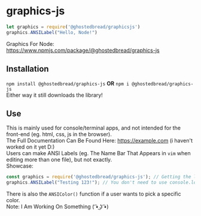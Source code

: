 # graphics-js
```js
let graphics = require('@ghostedbread/graphicsjs')
graphics.ANSILabel("Hello, Node!")
```
Graphics For Node: https://www.npmjs.com/package/@ghostedbread/graphics-js
## Installation
`npm install @ghostedbread/graphics-js`
<b>OR</b>
`npm i @ghostedbread/graphics-js`
</br>
Either way it still downloads the library!
## Use
This is mainly used for console/terminal apps, and not intended for the front-end (eg. html, css, js in the browser). </br>
The Full Documentation Can Be Found Here: https://example.com (i haven't worked on it yet D:) </br>
Users can make ANSI Labels (eg. The Name Bar That Appears in `vim` when editing more than one file), but not exactly.</br>
Showcase:
```js
const graphics = require('@ghostedbread/graphics-js'); // Getting the library from node_modules
graphics.ANSILabel("Testing 123!"); // You don't need to use console.log()!
```
There is also the `ANSIColor()` function if a user wants to pick a specific color.
</br>
Note: I Am Working On Something ( ͡• ͜ʖ ͡•)